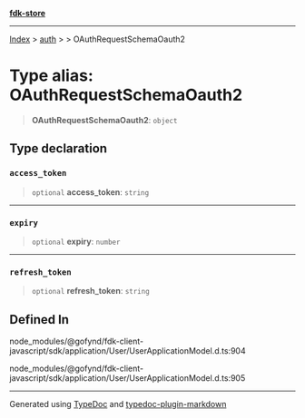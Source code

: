 [**fdk-store**](../../../README.md)
***

[Index](../../../API.md) > [auth](../../README.md) > [<internal>](../README.md) > OAuthRequestSchemaOauth2

# Type alias: OAuthRequestSchemaOauth2

> **OAuthRequestSchemaOauth2**: `object`

## Type declaration

### `access_token`

> `optional` **access\_token**: `string`

***

### `expiry`

> `optional` **expiry**: `number`

***

### `refresh_token`

> `optional` **refresh\_token**: `string`

## Defined In

node\_modules/@gofynd/fdk-client-javascript/sdk/application/User/UserApplicationModel.d.ts:904

node\_modules/@gofynd/fdk-client-javascript/sdk/application/User/UserApplicationModel.d.ts:905

***
Generated using [TypeDoc](https://typedoc.org/) and [typedoc-plugin-markdown](https://www.npmjs.com/package/typedoc-plugin-markdown)
